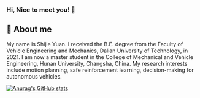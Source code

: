 ### Hi, Nice to meet you! 👋

## 🤔 About me
My name is Shijie Yuan. I received the B.E. degree from the Faculty of Vehicle Engineering and Mechanics, Dalian University of Technology, in 2021. I am now a master student in the College of Mechanical and Vehicle Engineering, Hunan University, Changsha, China. My research interests include motion planning, safe reinforcement learning, decision-making for autonomous vehicles.

[![Anurag's GitHub stats](https://github-readme-stats.vercel.app/api?username=wenqing-2021&count_private=true&show_icons=true)](https://github.com/anuraghazra/github-readme-stats)

<!-- [![Top Langs](https://github-readme-stats.vercel.app/api/top-langs/?username=wenqing-2021&layout=compact)](https://github.com/anuraghazra/github-readme-stats) -->

<!--
**wenqing-2021/wenqing-2021** is a ✨ _special_ ✨ repository because its `README.md` (this file) appears on your GitHub profile.

Here are some ideas to get you started:

- 🔭 I’m currently working on ...
- 🌱 I’m currently learning ...
- 👯 I’m looking to collaborate on ...
- 🤔 I’m looking for help with ...
- 💬 Ask me about ...
- 📫 How to reach me: ...
- 😄 Pronouns: ...
- ⚡ Fun fact: ...
-->
